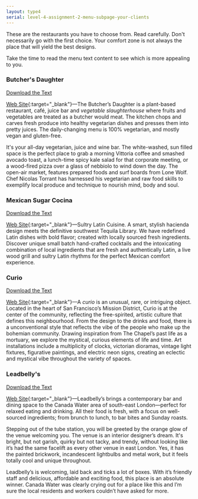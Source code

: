 ```yaml
---
layout: type4
serial: level-4-assignment-2-menu-subpage-your-clients
---
```

These are the restaurants you have to choose from. Read carefully. Don't necessarily go with the first choice. Your comfort zone is not always the place that will yield the best designs.

Take the time to read the menu text content to see which is more appealing to you.

### Butcher's Daughter

[Download the Text](https://www.dropbox.com/s/kzju6tb5f50h4oa/menu-butchers-daughter-2022-05.txt.zip?dl=1)

[Web Site](https://www.thebutchersdaughter.com/brooklyn/){:target="_blank"}—The Butcher’s Daughter is a plant-based restaurant, café, juice bar and *vegetable slaughterhouse* where fruits and vegetables are treated as a butcher would meat. The kitchen chops and carves fresh produce into healthy vegetarian dishes and presses them into pretty juices. The daily-changing menu is 100% vegetarian, and mostly vegan and gluten-free.

It's your all-day vegetarian, juice and wine bar. The white-washed, sun filled space is the perfect place to grab a morning Vittoria coffee and smashed avocado toast, a lunch-time spicy kale salad for that corporate meeting, or a wood-fired pizza over a glass of nebbiolo to wind down the day. The open-air market, features prepared foods and surf boards from Lone Wolf. Chef Nicolas Torrant has harnessed his vegetarian and raw food skills to exemplify local produce and technique to nourish mind, body and soul.

### Mexican Sugar Cocina

[Download the Text](https://www.dropbox.com/s/rom6kc5ed8bf6h9/menu-mexican-sugar-cocina-2022-05.txt.zip?dl=1)

[Web Site](https://www.mexicansugarcocina.com){:target="_blank"}—Sultry Latin Cuisine. A smart, stylish hacienda design meets the definitive southwest Tequila Library. We have redefined Latin dishes with bold flavor; created with locally sourced fresh ingredients. Discover unique small batch hand-crafted cocktails and the intoxicating combination of local ingredients that are fresh and authentically Latin, a live wood grill and sultry Latin rhythms for the perfect Mexican comfort experience.

### Curio

[Download the Text](https://www.dropbox.com/s/wzzgicblq16df9l/menu-curio-2022-05.txt.zip?dl=1)

[Web Site](https://www.curiobarsf.com){:target="_blank"}—A *curio* is an unusual, rare, or intriguing object. Located in the heart of San Francisco’s Mission District, Curio is at the center of the community, reflecting the free-spirited, artistic culture that defines this neighbourhood. From the design to the drinks and food, there is a unconventional style that reflects the vibe of the people who make up the bohemian community. Drawing inspiration from The Chapel’s past life as a mortuary, we explore the mystical, curious elements of life and time. Art installations include a multiplicity of clocks, victorian dioramas, vintage light fixtures, figurative paintings, and electric neon signs, creating an eclectic and mystical vibe throughout the variety of spaces.

### Leadbelly's

[Download the Text](https://www.dropbox.com/s/y4goba7kzgz0xf0/menu-leadbellys-2022-05.txt.zip?dl=1)

[Web Site](https://www.leadbellysbar.co.uk){:target="_blank"}—Leadbelly’s brings a contemporary bar and dining space to the Canada Water area of south-east London—perfect for relaxed eating and drinking. All their food is fresh, with a focus on well-sourced ingredients; from brunch to lunch, to bar bites and Sunday roasts.

Stepping out of the tube station, you will be greeted by the orange glow of the venue welcoming you. The venue is an interior designer’s dream. It's bright, but not garish, quirky but not tacky, and trendy, without looking like it’s had the same facelift as every other venue in east London. Yes, it has the painted brickwork, incandescent lightbulbs and metal work, but it feels totally cool and unique throughout.

Leadbelly’s is welcoming, laid back and ticks a lot of boxes. With it’s friendly staff and delicious, affordable and exciting food, this place is an absolute winner. Canada Water was clearly crying out for a place like this and I’m sure the local residents and workers couldn’t have asked for more.